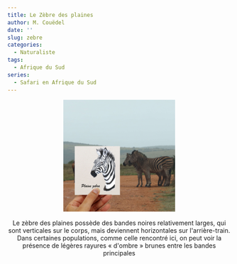 ```yaml
---
title: Le Zèbre des plaines
author: M. Couëdel
date: ''
slug: zebre
categories:
  - Naturaliste
tags:
  - Afrique du Sud
series:
  - Safari en Afrique du Sud
---
```

<center>
<img alt="[Zébre des plaines à l'aquarelle]" src="zebre-featured-image.jpg" width=50%> 

Le zèbre des plaines possède des bandes noires relativement larges, qui sont verticales sur le corps, mais deviennent horizontales sur l'arrière-train. Dans certaines populations, comme celle rencontré ici, on peut voir la présence de légères rayures « d'ombre » brunes entre les bandes principales